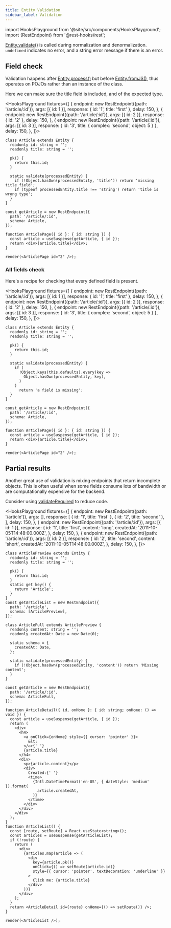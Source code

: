 ```yaml
---
title: Entity Validation
sidebar_label: Validation
---
```


import HooksPlayground from '@site/src/components/HooksPlayground';
import {RestEndpoint} from '@rest-hooks/rest';

[Entity.validate()](/rest/api/Entity#validate) is called during normalization and denormalization.
`undefined` indicates no error, and a string error message if there is an error.

## Field check

Validation happens after [Entity.process()](/rest/api/Entity#process) but before [Entity.fromJS()](/rest/api/Entity#fromJS),
thus operates on POJOs rather than an instance of the class.

Here we can make sure the title field is included, and of the expected type.

<HooksPlayground fixtures={[
{
endpoint: new RestEndpoint({path: '/article/:id'}),
args: [{ id: 1 }],
response: { id: '1', title: 'first' },
delay: 150,
},
{
endpoint: new RestEndpoint({path: '/article/:id'}),
args: [{ id: 2 }],
response: { id: '2' },
delay: 150,
},
{
endpoint: new RestEndpoint({path: '/article/:id'}),
args: [{ id: 3 }],
response: { id: '3', title: { complex: 'second', object: 5 } },
delay: 150,
},
]}>

```tsx
class Article extends Entity {
  readonly id: string = '';
  readonly title: string = '';

  pk() {
    return this.id;
  }

  static validate(processedEntity) {
    if (!Object.hasOwn(processedEntity, 'title')) return 'missing title field';
    if (typeof processedEntity.title !== 'string') return 'title is wrong type';
  }
}

const getArticle = new RestEndpoint({
  path: '/article/:id',
  schema: Article,
});

function ArticlePage({ id }: { id: string }) {
  const article = useSuspense(getArticle, { id });
  return <div>{article.title}</div>;
}

render(<ArticlePage id="2" />);
```

</HooksPlayground>

### All fields check

Here's a recipe for checking that every defined field is present.

<HooksPlayground fixtures={[
{
endpoint: new RestEndpoint({path: '/article/:id'}),
args: [{ id: 1 }],
response: { id: '1', title: 'first' },
delay: 150,
},
{
endpoint: new RestEndpoint({path: '/article/:id'}),
args: [{ id: 2 }],
response: { id: '2' },
delay: 150,
},
{
endpoint: new RestEndpoint({path: '/article/:id'}),
args: [{ id: 3 }],
response: { id: '3', title: { complex: 'second', object: 5 } },
delay: 150,
},
]}>

```tsx
class Article extends Entity {
  readonly id: string = '';
  readonly title: string = '';

  pk() {
    return this.id;
  }

  static validate(processedEntity) {
    if (
      !Object.keys(this.defaults).every(key =>
        Object.hasOwn(processedEntity, key),
      )
    )
      return 'a field is missing';
  }
}

const getArticle = new RestEndpoint({
  path: '/article/:id',
  schema: Article,
});

function ArticlePage({ id }: { id: string }) {
  const article = useSuspense(getArticle, { id });
  return <div>{article.title}</div>;
}

render(<ArticlePage id="2" />);
```

</HooksPlayground>

## Partial results

Another great use of validation is mixing endpoints that return incomplete objects. This is often
useful when some fields consume lots of bandwidth or are computationally expensive for the backend.

Consider using [validateRequired](/rest/api/validateRequired) to reduce code.

<HooksPlayground fixtures={[
{
endpoint: new RestEndpoint({path: '/article'}),
args: [],
response: [
{ id: '1', title: 'first' },
{ id: '2', title: 'second' },
],
delay: 150,
},
{
endpoint: new RestEndpoint({path: '/article/:id'}),
args: [{ id: 1 }],
response: {
id: '1',
title: 'first',
content: 'long',
createdAt: '2011-10-05T14:48:00.000Z',
},
delay: 150,
},
{
endpoint: new RestEndpoint({path: '/article/:id'}),
args: [{ id: 2 }],
response: {
id: '2',
title: 'second',
content: 'short',
createdAt: '2011-10-05T14:48:00.000Z',
},
delay: 150,
},
]}>

```tsx
class ArticlePreview extends Entity {
  readonly id: string = '';
  readonly title: string = '';

  pk() {
    return this.id;
  }
  static get key() {
    return 'Article';
  }
}
const getArticleList = new RestEndpoint({
  path: '/article',
  schema: [ArticlePreview],
});

class ArticleFull extends ArticlePreview {
  readonly content: string = '';
  readonly createdAt: Date = new Date(0);

  static schema = {
    createdAt: Date,
  };

  static validate(processedEntity) {
    if (!Object.hasOwn(processedEntity, 'content')) return 'Missing content';
  }
}

const getArticle = new RestEndpoint({
  path: '/article/:id',
  schema: ArticleFull,
});

function ArticleDetail({ id, onHome }: { id: string; onHome: () => void }) {
  const article = useSuspense(getArticle, { id });
  return (
    <div>
      <h4>
        <a onClick={onHome} style={{ cursor: 'pointer' }}>
          &lt;
        </a>{' '}
        {article.title}
      </h4>
      <div>
        <p>{article.content}</p>
        <div>
          Created:{' '}
          <time>
            {Intl.DateTimeFormat('en-US', { dateStyle: 'medium' }).format(
              article.createdAt,
            )}
          </time>
        </div>
      </div>
    </div>
  );
}
function ArticleList() {
  const [route, setRoute] = React.useState<string>();
  const articles = useSuspense(getArticleList);
  if (!route) {
    return (
      <div>
        {articles.map(article => (
          <div
            key={article.pk()}
            onClick={() => setRoute(article.id)}
            style={{ cursor: 'pointer', textDecoration: 'underline' }}
          >
            Click me: {article.title}
          </div>
        ))}
      </div>
    );
  }
  return <ArticleDetail id={route} onHome={() => setRoute()} />;
}

render(<ArticleList />);
```

</HooksPlayground>
